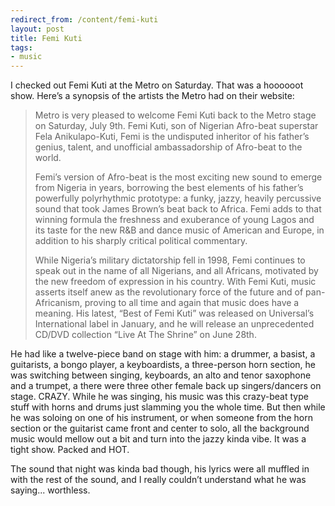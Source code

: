 ```yaml
---
redirect_from: /content/femi-kuti
layout: post
title: Femi Kuti
tags:
- music
---
```

I checked out Femi Kuti at the Metro on Saturday. That was a hoooooot show. Here’s a synopsis of the artists the Metro had on their website:

> 
> Metro is very pleased to welcome Femi Kuti back to the Metro stage on Saturday, July 9th. Femi Kuti, son of Nigerian Afro-beat superstar Fela Anikulapo-Kuti, Femi is the undisputed inheritor of his father’s genius, talent, and unofficial ambassadorship of Afro-beat to the world.
> 
> Femi’s version of Afro-beat is the most exciting new sound to emerge from Nigeria in years, borrowing the best elements of his father’s powerfully polyrhythmic prototype: a funky, jazzy, heavily percussive sound that took James Brown’s beat back to Africa. Femi adds to that winning formula the freshness and exuberance of young Lagos and its taste for the new R&B and dance music of American and Europe, in addition to his sharply critical political commentary.
> 
> While Nigeria’s military dictatorship fell in 1998, Femi continues to speak out in the name of all Nigerians, and all Africans, motivated by the new freedom of expression in his country. With Femi Kuti, music asserts itself anew as the revolutionary force of the future and of pan-Africanism, proving to all time and again that music does have a meaning. His latest, “Best of Femi Kuti” was released on Universal’s International label in January, and he will release an unprecedented CD/DVD collection “Live At The Shrine” on June 28th.
> 

He had like a twelve-piece band on stage with him: a drummer, a basist, a guitarists, a bongo player, a keyboardists, a three-person horn section, he was switching between singing, keyboards, an alto and tenor saxophone and a trumpet, a there were three other female back up singers/dancers on stage. CRAZY. While he was singing, his music was this crazy-beat type stuff with horns and drums just slamming you the whole time. But then while he was soloing on one of his instrument, or when someone from the horn section or the guitarist came front and center to solo, all the background music would mellow out a bit and turn into the jazzy kinda vibe. It was a tight show. Packed and HOT.

The sound that night was kinda bad though, his lyrics were all muffled in with the rest of the sound, and I really couldn’t understand what he was saying... worthless.
